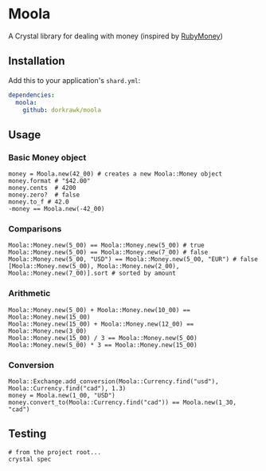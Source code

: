 # Moola
A Crystal library for dealing with money (inspired by [RubyMoney](https://github.com/RubyMoney/money))

## Installation

Add this to your application's `shard.yml`:

```yaml
dependencies:
  moola:
    github: dorkrawk/moola
```

## Usage

### Basic Money object
```
money = Moola.new(42_00) # creates a new Moola::Money object
money.format # "$42.00"
money.cents  # 4200
money.zero?  # false
money.to_f # 42.0
-money == Moola.new(-42_00)
```

### Comparisons
```
Moola::Money.new(5_00) == Moola::Money.new(5_00) # true
Moola::Money.new(5_00) == Moola::Money.new(7_00) # false
Moola::Money.new(5_00, "USD") == Moola::Money.new(5_00, "EUR") # false
[Moola::Money.new(5_00), Moola::Money.new(2_00), Moola::Money.new(7_00)].sort # sorted by amount
```

### Arithmetic
```
Moola::Money.new(5_00) + Moola::Money.new(10_00) == Moola::Money.new(15_00)
Moola::Money.new(15_00) + Moola::Money.new(12_00) == Moola::Money.new(3_00)
Moola::Money.new(15_00) / 3 == Moola::Money.new(5_00)
Moola::Money.new(5_00) * 3 == Moola::Money.new(15_00)
```

### Conversion
```
Moola::Exchange.add_conversion(Moola::Currency.find("usd"), Moola::Currency.find("cad"), 1.3)
money = Moola.new(1_00, "USD")
money.convert_to(Moola::Currency.find("cad")) == Moola.new(1_30, "cad")
```

## Testing

```
# from the project root...
crystal spec
```
